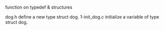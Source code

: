 function on typedef & structures


dog.h  define a new type struct dog.
1-init_dog.c initialize a variable of type struct dog.

